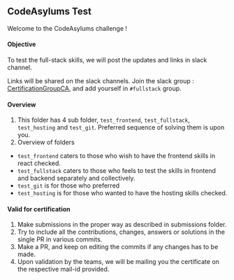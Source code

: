## CodeAsylums Test
Welcome to the CodeAsylums challenge !


#### Objective
To test the full-stack skills, we will post the updates and links in slack channel.

Links will be shared on the slack channels.
Join the slack group : [CertificationGroupCA](https://bit.ly/CertificationGroupCA), and add yourself in `#fullstack` group.

#### Overview

1. This folder has 4 sub folder, 
`test_frontend`, `test_fullstack`, `test_hosting` and `test_git`. Preferred sequence of solving them is upon you.
2. Overview of folders 
- `test_frontend` caters to those who wish to have the frontend skills in react checked.
- `test_fullstack` caters to those who feels to test the skills in frontend and backend separately and collectively.
- `test_git` is for those who preferred
- `test_hosting` is for those who wanted to have the hosting skills checked.

#### Valid for certification

1. Make submissions in the proper way as described in submissions folder.
3. Try to include all the contributions, changes, answers or solutions in the single PR in various commits.
4. Make a PR, and keep on editing the commits if any changes has to be made.
5. Upon validation by the teams, we will be mailing you the certificate on the respective mail-id provided.